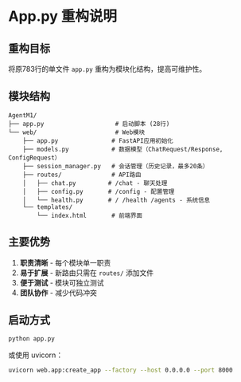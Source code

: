 # App.py 重构说明

## 重构目标

将原783行的单文件 `app.py` 重构为模块化结构，提高可维护性。

## 模块结构

```
AgentM1/
├── app.py                    # 启动脚本 (28行)
└── web/                      # Web模块
    ├── app.py               # FastAPI应用初始化
    ├── models.py            # 数据模型（ChatRequest/Response, ConfigRequest）
    ├── session_manager.py   # 会话管理（历史记录，最多20条）
    ├── routes/              # API路由
    │   ├── chat.py         # /chat - 聊天处理
    │   ├── config.py       # /config - 配置管理
    │   └── health.py       # / /health /agents - 系统信息
    └── templates/
        └── index.html       # 前端界面
```

## 主要优势

1. **职责清晰** - 每个模块单一职责
2. **易于扩展** - 新路由只需在 `routes/` 添加文件
3. **便于测试** - 模块可独立测试
4. **团队协作** - 减少代码冲突

## 启动方式

```bash
python app.py
```

或使用 uvicorn：
```bash
uvicorn web.app:create_app --factory --host 0.0.0.0 --port 8000
```

